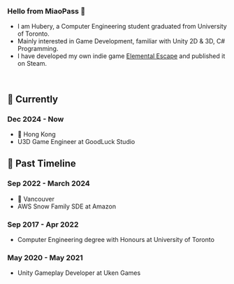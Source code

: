### Hello from MiaoPass 🎈
<ul>
  <li>I am Hubery, a Computer Engineering student graduated from University of Toronto.</li>
  <li>Mainly interested in Game Development, familiar with Unity 2D & 3D, C# Programming.</li>
  <li>I have developed my own indie game <a href="https://store.steampowered.com/app/2530860/Elemental_Escape/" target="_blank">Elemental Escape</a> and published it on Steam.</li>
</ul><br>

## 💬 Currently ###

### Dec 2024 - Now
- 📍 Hong Kong
- U3D Game Engineer at GoodLuck Studio

## 🎉 Past Timeline ##

### Sep 2022 - March 2024
- 📍 Vancouver
- AWS Snow Family SDE at Amazon

### Sep 2017 - Apr 2022
- Computer Engineering degree with Honours at University of Toronto

### May 2020 - May 2021
- Unity Gameplay Developer at Uken Games

